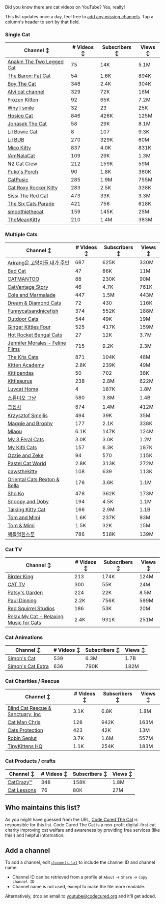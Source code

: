 Did you know there are cat videos on YouTube? Yes, really!

This list updates once a day, feel free to [add any missing channels](#add-a-channel). Tap a column's header to sort by that field.


### Single Cat

| Channel ↕ | # Videos ↕ | Subscribers ↕ | Views ↕ |
| --- | --- | --- | --- |
| [Anakin The Two Legged Cat](https://youtube.com/@anakintwolegs) | 75 | 14K | 5.1M |
| [The Baron: Fat Cat](https://youtube.com/@thebaronfatcat6603) | 54 | 1.6K | 894K |
| [Boy The Cat](https://youtube.com/@boythecat) | 348 | 2.4K | 304K |
| [Alvi cat channel](https://youtube.com/@alvicatchannel) | 329 | 72K | 16M |
| [Frozen Kitten](https://youtube.com/@frozenkitten) | 92 | 65K | 7.2M |
| [Why I smile](https://youtube.com/@whyismile) | 32 | 23 | 25K |
| [Hosico Cat](https://youtube.com/@hosico_cat) | 846 | 426K | 125M |
| [Jonasek The Cat](https://youtube.com/@jonasekthecat) | 58 | 29K | 8.1M |
| [Lil Bowie Cat](https://youtube.com/@lilbowiecat9121) | 8 | 107 | 9.3K |
| [Lil BUB](https://youtube.com/@lilbub) | 270 | 329K | 60M |
| [Mico Kitty](https://youtube.com/@micokitty) | 837 | 4.0K | 831K |
| [IAmNalaCat](https://youtube.com/@iamnalacat) | 109 | 29K | 1.3M |
| [N2 Cat Crew](https://youtube.com/@n2catcrew) | 212 | 159K | 59M |
| [Puko's Porch](https://youtube.com/@pukosporch) | 90 | 1.8K | 360K |
| [CatPusic](https://youtube.com/@catpusic) | 285 | 1.9M | 755M |
| [Cat Roxy Rocker Kitty](https://youtube.com/@rockerroxy) | 283 | 2.5K | 338K |
| [Sissi The Red Cat](https://youtube.com/@veterinarylife) | 473 | 33K | 3.3M |
| [The Six Cats Parade](https://youtube.com/@thesixcatsparade) | 421 | 756 | 618K |
| [smoothiethecat](https://youtube.com/@smoothiethecat) | 159 | 145K | 25M |
| [TheMeanKitty](https://youtube.com/@themeankitty) | 210 | 1.4M | 383M |

### Multiple Cats

| Channel ↕ | # Videos ↕ | Subscribers ↕ | Views ↕ |
| --- | --- | --- | --- |
| [Arirang은 고양이들 내가 주인](https://youtube.com/@아리랑은고양이들) | 687 | 625K | 330M |
| [Bad Cat](https://youtube.com/@badcattube) | 47 | 86K | 11M |
| [CATMANTOO](https://youtube.com/@catmantoo) | 88 | 230K | 90M |
| [CatVantage Story](https://youtube.com/@catvantagestory) | 46 | 4.7K | 761K |
| [Cole and Marmalade](https://youtube.com/@coleandmarmalade) | 447 | 1.5M | 443M |
| [Dream & Diamond Cats](https://youtube.com/@dreamdiamondcats) | 72 | 430 | 116K |
| [Funnycatsandnicefish](https://youtube.com/@funnycatsandnicefish) | 374 | 552K | 188M |
| [Outdoor Cats](https://youtube.com/@outdoorcatslife) | 544 | 49K | 19M |
| [Ginger Kitties Four](https://youtube.com/@gingerkittiesfour) | 525 | 417K | 159M |
| [Hot Rocket Bengal Cats](https://youtube.com/@hotrocketbengalcats) | 27 | 12K | 3.7M |
| [Jennifer Morales - Feline Films](https://youtube.com/@jennifermoralesfelinefilms) | 715 | 9.2K | 2.3M |
| [The Kits Cats](https://youtube.com/@drnworbskitscats) | 871 | 104K | 48M |
| [Kitten Academy](https://youtube.com/@kittenacademy) | 2.8K | 239K | 49M |
| [Kittipandas](https://youtube.com/@kittipandas) | 50 | 702 | 38K |
| [Kittisaurus](https://youtube.com/@kittisaurus) | 238 | 2.8M | 622M |
| [Luvcat Home](https://youtube.com/@claireluvcat) | 4 | 187K | 1.8M |
| [스튜디오 그냥](https://youtube.com/@studiognyang) | 580 | 3.8M | 1.4B |
| [크집사](https://youtube.com/@claire_luvcat) | 874 | 1.4M | 412M |
| [Krzysztof Smejlis](https://youtube.com/@bobonikita) | 494 | 39K | 35M |
| [Maggie and Brophy](https://youtube.com/@maggieandbrophy1327) | 177 | 2.1K | 338K |
| [Miaou](https://youtube.com/@miaou-cat) | 6.1K | 147K | 124M |
| [My 3 Feral Cats](https://youtube.com/@my3feralcats) | 3.0K | 3.0K | 1.2M |
| [My Kitti Cats](https://youtube.com/@mykitticats) | 157 | 6.3K | 187K |
| [Ozzie and Zeke](https://youtube.com/@ozzieandzeke) | 94 | 570 | 115K |
| [Pastel Cat World](https://youtube.com/@pastelcatworld) | 2.8K | 313K | 272M |
| [pawsthekitty](https://youtube.com/@pawsthekitty) | 108 | 639 | 113K |
| [Oriental Cats Rexton & Bella](https://youtube.com/@rextonorientalcat) | 176 | 3.6K | 1.1M |
| [Sho Ko](https://youtube.com/@shortyandkodi) | 478 | 362K | 173M |
| [Snoopy and Doby](https://youtube.com/@snoopyanddoby) | 194 | 4.5K | 1.1M |
| [Talking Kitty Cat](https://youtube.com/@stevecash83) | 166 | 2.9M | 1.1B |
| [Tom and Mimi](https://youtube.com/@tomandmimi) | 1.6K | 237K | 93M |
| [Tom & Mimi](https://youtube.com/@tom_and_mimi) | 1.5K | 32K | 15M |
| [랙돌열한스푼](https://youtube.com/@unboxingragdolls) | 786 | 518K | 139M |

### Cat TV

| Channel ↕ | # Videos ↕ | Subscribers ↕ | Views ↕ |
| --- | --- | --- | --- |
| [Birder King](https://youtube.com/@birderking) | 213 | 174K | 124M |
| [CAT TV](https://youtube.com/@cattvgames) | 300 | 55K | 24M |
| [Patsy's Garden](https://youtube.com/@patsysgarden) | 224 | 22K | 8.5M |
| [Paul Dinning](https://youtube.com/@pauldinningvideosforcats) | 2.2K | 756K | 589M |
| [Red Squirrel Studios](https://youtube.com/@redsquirrelstudios) | 186 | 53K | 20M |
| [Relax My Cat - Relaxing Music for Cats](https://youtube.com/@relaxmycat) | 2.4K | 931K | 251M |

### Cat Animations

| Channel ↕ | # Videos ↕ | Subscribers ↕ | Views ↕ |
| --- | --- | --- | --- |
| [Simon's Cat](https://youtube.com/@simonscat) | 539 | 6.3M | 1.7B |
| [Simon's Cat Extra](https://youtube.com/@simonscatextra) | 636 | 790K | 182M |

### Cat Charities / Rescue

| Channel ↕ | # Videos ↕ | Subscribers ↕ | Views ↕ |
| --- | --- | --- | --- |
| [Blind Cat Rescue & Sanctuary, Inc](https://youtube.com/@blindcatrescuesanctuary) | 3.1K | 6.8K | 1.8M |
| [Cat Man Chris](https://youtube.com/@catmanchrispoole) | 128 | 942K | 163M |
| [Cats Protection](https://youtube.com/@catsprotection) | 423 | 42K | 13M |
| [Robin Seplut](https://youtube.com/@robinseplut) | 3.7K | 1.6M | 557M |
| [TinyKittens HQ](https://youtube.com/@tinykittens) | 1.1K | 254K | 183M |

### Cat Products / crafts

| Channel ↕ | # Videos ↕ | Subscribers ↕ | Views ↕ |
| --- | --- | --- | --- |
| [CatCrazy™](https://youtube.com/@catcrazychannel) | 348 | 158K | 1.8M |
| [Cat Lessons](https://youtube.com/@catlessons) | 76 | 80K | 27M |


## Who maintains this list?

As you might have guessed from the URL, [Code Cured The Cat](https://codecured.org) is responsible for this list. Code Cured The Cat is a non-profit digital-first cat charity improving cat welfare and awareness by providing free services (like this!) and helpful information.

## Add a channel

To add a channel, edit [`channels.txt`](https://github.com/CodeCured/YouTubeIsForCats/blob/main/automation/channels.txt) to include the channel ID and channel name:
* Channel ID can be retrieved from a profile at `About` -> `Share` -> `Copy channel ID`
* Channel name is not used, except to make the file more readable.

Alternatively, drop an email to [youtube@codecured.org](mailto:youtube@codecured.org) and it'll get added.
